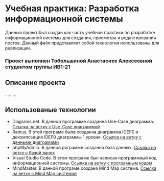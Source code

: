 # Учебная практика: Разработка информационной системы
Данный проект был создан как часть учебной практики по разработке информационной системы для создания, просмотра
и редактирования постов. Данный файл представляет собой технологии использованы для реализации.

### Проект выполнен Тобольшиной Анастасиее Алексеевной студентом группы ИВ1-21

## Описание проекта
.........

## Использованые технологии
- Diagrams.net. В данной программе созданна Use-Case диаграмма. [Ссылка на ветку с Use-Case диаграммой](https://github.com/AnastasiaTobolshina/Educational_practice/tree/Use-Case)
- Ramus. В этой програме была созданна диаграмма IDEF0 и декомпозиция IDEF0 диаграммы 1 уровня. [Ссылка на ветку с данными диаграмами](https://github.com/AnastasiaTobolshina/Educational_practice/tree/IDEF0_DFD)
- phpMyAdmin. В данной рограмме созданна база данных. [Ссылка на ветку с базой даннх](https://github.com/AnastasiaTobolshina/Educational_practice/tree/BD)
- Visual Studio Code. В этом програме был написан программный код информационной системы. [Ссылка на ветку с програмным кодом](https://github.com/AnastasiaTobolshina/Educational_practice/tree/Code)
- MindMaster. В данной програме создана Mind Map система. [Ссылка на ветку с Mind Map системой](https://github.com/AnastasiaTobolshina/Educational_practice/tree/MindMap)
